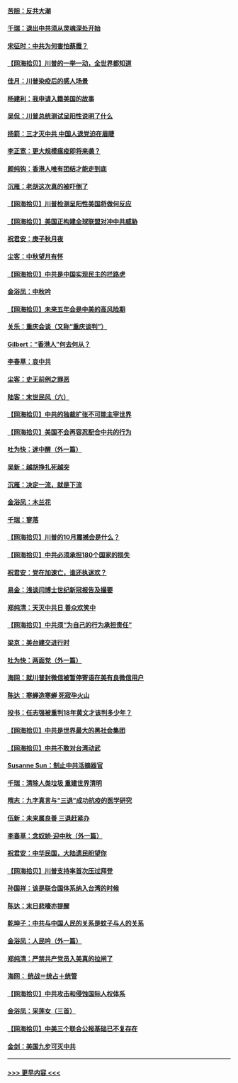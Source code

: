 #### [苦胆：反共大潮](../pages/nsc993/n12459469.md?t=10080151) 
#### [千瑞：退出中共须从灵魂深处开始](../pages/nsc993/n12459437.md?t=10080151) 
#### [宋征时：中共为何害怕蔡霞？](../pages/nsc993/n12459097.md?t=10080151) 
#### [【网海拾贝】川普的一举一动，全世界都知道](../pages/nsc993/n12458825.md?t=10080151) 
#### [佳月：川普染疫后的感人场景](../pages/nsc993/n12456994.md?t=10080151) 
#### [杨建利：我申请入籍美国的故事](../pages/nsc993/n12455635.md?t=10080151) 
#### [吴侃：川普总统测试呈阳性说明了什么](../pages/nsc993/n12451869.md?t=10080151) 
#### [扬箭：三才灭中共 中国人退党迫在眉睫](../pages/nsc993/n12451842.md?t=10080151) 
#### [李正宽：更大规模瘟疫即将来袭？](../pages/nsc993/n12451455.md?t=10080151) 
#### [颜纯钩：香港人唯有团结才能走到底](../pages/nsc993/n12450870.md?t=10080151) 
#### [沉雁：老胡这次真的被吓倒了](../pages/nsc993/n12449796.md?t=10080151) 
#### [【网海拾贝】川普检测呈阳性美国将做何反应](../pages/nsc993/n12449042.md?t=10080151) 
#### [【网海拾贝】美国正构建全球联盟对冲中共威胁](../pages/nsc993/n12446580.md?t=10080151) 
#### [祝君安：庚子秋月夜](../pages/nsc993/n12445870.md?t=10080151) 
#### [尘客：中秋望月有怀](../pages/nsc993/n12444632.md?t=10080151) 
#### [【网海拾贝】中共是中国实现民主的拦路虎](../pages/nsc993/n12443573.md?t=10080151) 
#### [金浴凤：中秋吟](../pages/nsc993/n12441773.md?t=10080151) 
#### [【网海拾贝】未来五年会是中美的高风险期](../pages/nsc993/n12440760.md?t=10080151) 
#### [关乐：重庆会谈（又称“重庆谈判”）](../pages/nsc993/n12437525.md?t=10080151) 
#### [Gilbert：“香港人”何去何从？](../pages/nsc993/n12435894.md?t=10080151) 
#### [李春草：哀中共](../pages/nsc993/n12435874.md?t=10080151) 
#### [尘客：史无前例之罪恶](../pages/nsc993/n12435762.md?t=10080151) 
#### [陆客：末世民风（六）](../pages/nsc993/n12435354.md?t=10080151) 
#### [【网海拾贝】中共的独裁扩张不可能主宰世界](../pages/nsc993/n12435151.md?t=10080151) 
#### [【网海拾贝】美国不会再容忍配合中共的行为](../pages/nsc993/n12433808.md?t=10080151) 
#### [吐为快：迷中醒（外一篇）](../pages/nsc993/n12433585.md?t=10080151) 
#### [吴新：越胡挣扎死越突](../pages/nsc993/n12433562.md?t=10080151) 
#### [沉雁：决定一流，就是下流](../pages/nsc993/n12432128.md?t=10080151) 
#### [金浴凤：木兰花](../pages/nsc993/n12432124.md?t=10080151) 
#### [千瑞：寥落](../pages/nsc993/n12432071.md?t=10080151) 
#### [【网海拾贝】川普的10月震撼会是什么？](../pages/nsc993/n12431624.md?t=10080151) 
#### [【网海拾贝】中共必须承担180个国家的损失](../pages/nsc993/n12428893.md?t=10080151) 
#### [祝君安：党在加速亡，谁还执迷欢？](../pages/nsc993/n12428652.md?t=10080151) 
#### [易金：浅谈闫博士世纪新冠报告及撮要](../pages/nsc993/n12426822.md?t=10080151) 
#### [郑纯清：天灭中共日 善众欢笑中](../pages/nsc993/n12426784.md?t=10080151) 
#### [【网海拾贝】中共须“为自己的行为承担责任”](../pages/nsc993/n12426067.md?t=10080151) 
#### [梁京：美台建交进行时](../pages/nsc993/n12424066.md?t=10080151) 
#### [吐为快：两面党（外一篇）](../pages/nsc993/n12424043.md?t=10080151) 
#### [海网：就川普封微信被暂停寄语在美有良微信用户](../pages/nsc993/n12424021.md?t=10080151) 
#### [陈达：寒蝉造寒蝉 死寂孕火山](../pages/nsc993/n12423958.md?t=10080151) 
#### [投书：任志强被重判18年黄文才该判多少年？](../pages/nsc993/n12423672.md?t=10080151) 
#### [【网海拾贝】中共是世界最大的黑社会集团](../pages/nsc993/n12423543.md?t=10080151) 
#### [【网海拾贝】中共不敢对台湾动武](../pages/nsc993/n12421418.md?t=10080151) 
#### [Susanne Sun：制止中共活摘器官](../pages/nsc993/n12419654.md?t=10080151) 
#### [千瑞：清除人类垃圾 重建世界清明](../pages/nsc993/n12419414.md?t=10080151) 
#### [隋志：九字真言与“三退”成功抗疫的医学研究](../pages/nsc993/n12419248.md?t=10080151) 
#### [伍新：未来属良善 三退赶紧办](../pages/nsc993/n12418496.md?t=10080151) 
#### [李春草：念奴娇·迎中秋（外一篇）](../pages/nsc993/n12418465.md?t=10080151) 
#### [祝君安：中华民国，大陆遗民盼望你](../pages/nsc993/n12418089.md?t=10080151) 
#### [【网海拾贝】川普支持率首次压过拜登](../pages/nsc993/n12418050.md?t=10080151) 
#### [孙国祥：该是联合国体系纳入台湾的时候](../pages/nsc993/n12417369.md?t=10080151) 
#### [陈达：末日悲嚎亦提醒](../pages/nsc993/n12416736.md?t=10080151) 
#### [乾坤子：中共与中国人民的关系是蚊子与人的关系](../pages/nsc993/n12416632.md?t=10080151) 
#### [金浴凤：人民吟（外一篇）](../pages/nsc993/n12416567.md?t=10080151) 
#### [郑纯清：严禁共产党员入美真的拉闸了](../pages/nsc993/n12416550.md?t=10080151) 
#### [海网： 统战＝统占＋统管](../pages/nsc993/n12416404.md?t=10080151) 
#### [【网海拾贝】中共攻击和侵蚀国际人权体系](../pages/nsc993/n12416250.md?t=10080151) 
#### [金浴凤：采莲女（三首）](../pages/nsc993/n12415517.md?t=10080151) 
#### [【网海拾贝】中美三个联合公报基础已不复存在](../pages/nsc993/n12415054.md?t=10080151) 
#### [金剑：美国九步可灭中共](../pages/nsc993/n12413183.md?t=10080151) 

----
#### [ >>> 更早内容 <<< ](../indexes/nsc993-earlier.md)
